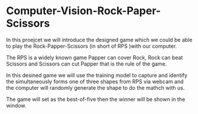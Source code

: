 # Computer-Vision-Rock-Paper-Scissors
In this proejcet we will introduce the designed game which we could be able to play the Rock-Papper-Scissors (in short of RPS )with our computer. 

The RPS is a widely known game Papper can cover Rock, Rock can beat Scissors and Scissors can cut Papper that is the rule of the game.

In this desined game we will use the training model to capture and identify the simultaneously forms one of three shapes from RPS via webcam and the computer will randomly generate the shape to do the mathch with us. 

The game will set as the best-of-five then the winner will be shown in the window. 

